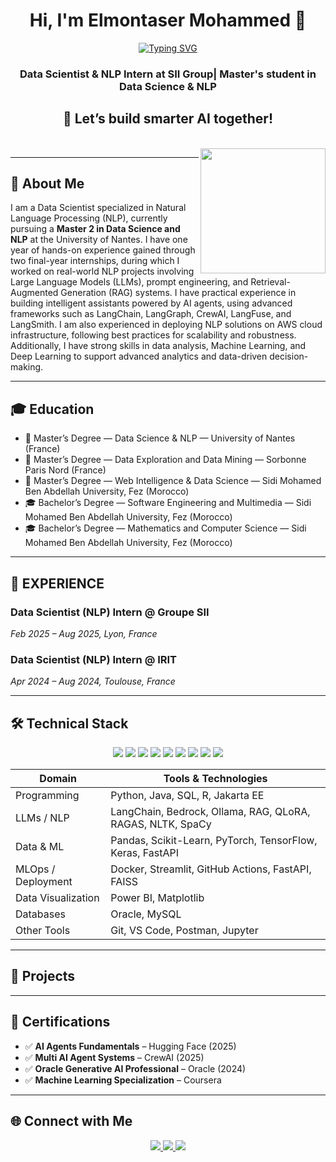 <h1 align="center">Hi, I'm Elmontaser Mohammed 👋</h1>

<p align="center">
  <a href="https://readme-typing-svg.herokuapp.com?font=Fira+Code&pause=1000&center=true&width=435&lines=Welcome+to+Elmontaser's+GitHub!+💡">
    <img src="https://readme-typing-svg.herokuapp.com?font=Fira+Code&pause=1000&center=true&width=435&lines=Welcome+to+Elmontaser's+GitHub!+💡" alt="Typing SVG" />
  </a>
</p>

<h3 align="center"> Data Scientist & NLP Intern at SII Group| Master's student in Data Science & NLP </h3>


<h2 align="center">🤖 Let’s build smarter AI together!</h2>

<br/>

<img align="right" src="https://media.giphy.com/media/QpVUMRUJGokfqXyfa1/giphy.gif" width="200px"/>

---

## 🧠 About Me

I am a Data Scientist specialized in Natural Language Processing (NLP), currently pursuing a **Master 2 in Data Science and NLP** at the University of Nantes. 
I have one year of hands-on experience gained through two final-year internships, during which I worked on real-world NLP projects involving Large Language Models (LLMs), prompt engineering, and Retrieval-Augmented Generation (RAG) systems.
I have practical experience in building intelligent assistants powered by AI agents, using advanced frameworks such as LangChain, LangGraph, CrewAI, LangFuse, and LangSmith.
I am also experienced in deploying NLP solutions on AWS cloud infrastructure, following best practices for scalability and robustness.
Additionally, I have strong skills in data analysis, Machine Learning, and Deep Learning to support advanced analytics and data-driven decision-making.

---

## 🎓 Education

- 📘 Master’s Degree  — Data Science & NLP — University of Nantes (France)  
- 📘 Master’s Degree — Data Exploration and Data Mining  — Sorbonne Paris Nord (France)   
- 📘 Master’s Degree  — Web Intelligence & Data Science — Sidi Mohamed Ben Abdellah University, Fez  (Morocco)
- 🎓 Bachelor’s Degree —  Software Engineering and Multimedia  — Sidi Mohamed Ben Abdellah University, Fez (Morocco) 
- 🎓 Bachelor’s Degree — Mathematics and Computer Science  — Sidi Mohamed Ben Abdellah University, Fez (Morocco)  

---
## 💼 EXPERIENCE
### Data Scientist (NLP) Intern @ Groupe SII 
*Feb 2025 – Aug 2025, Lyon, France* 

### Data Scientist (NLP) Intern @ IRIT 
*Apr 2024 – Aug 2024, Toulouse, France*


---

## 🛠 Technical Stack

<p align="center">
  <img src="https://img.shields.io/badge/Python-3776AB?style=for-the-badge&logo=python&logoColor=white"/>
  <img src="https://img.shields.io/badge/AWS-FF9900?style=for-the-badge&logo=amazonaws&logoColor=white"/>
  <img src="https://img.shields.io/badge/LangChain-000000?style=for-the-badge&logo=langchain&logoColor=white"/>
  <img src="https://img.shields.io/badge/LangGraph-7289DA?style=for-the-badge&logo=graph&logoColor=white"/>
  <img src="https://img.shields.io/badge/CrewAI-912CEE?style=for-the-badge&logo=robotframework&logoColor=white"/>
  <img src="https://img.shields.io/badge/NLP-9146FF?style=for-the-badge&logo=spacy&logoColor=white"/>
  <img src="https://img.shields.io/badge/Docker-2496ED?style=for-the-badge&logo=docker&logoColor=white"/>
  <img src="https://img.shields.io/badge/Kubernetes-326CE5?style=for-the-badge&logo=kubernetes&logoColor=white"/>
  <img src="https://img.shields.io/badge/GitLab%20CI-CD-FC6D26?style=for-the-badge&logo=gitlab&logoColor=white"/>
</p>


| Domain              | Tools & Technologies                                                                  |
|---------------------|---------------------------------------------------------------------------------------|
| Programming         | Python, Java, SQL, R, Jakarta EE                                                      |
| LLMs / NLP          | LangChain, Bedrock, Ollama, RAG, QLoRA, RAGAS, NLTK, SpaCy                            |
| Data & ML           | Pandas, Scikit-Learn, PyTorch, TensorFlow, Keras, FastAPI                             |
| MLOps / Deployment  | Docker, Streamlit, GitHub Actions, FastAPI, FAISS                                     |
| Data Visualization  | Power BI, Matplotlib                                                                  |
| Databases           | Oracle, MySQL                                                                         |
| Other Tools         | Git, VS Code, Postman, Jupyter                                                        |

---

## 🚀 Projects



---

## 🧪 Certifications

- ✅ **AI Agents Fundamentals** – Hugging Face (2025)  
- ✅ **Multi AI Agent Systems** – CrewAI (2025)  
- ✅ **Oracle Generative AI Professional** – Oracle (2024)  
- ✅ **Machine Learning Specialization** – Coursera   


---

## 🌐 Connect with Me

<p align="center">
  <a href="mailto:elmontaser.mohammed1@gmail.com">
    <img src="https://img.shields.io/badge/Email-D14836?style=for-the-badge&logo=gmail&logoColor=white"/>
  </a>
  <a href="https://www.linkedin.com/in/elmontaser-mohammed/">
    <img src="https://img.shields.io/badge/LinkedIn-0A66C2?style=for-the-badge&logo=linkedin&logoColor=white"/>
  </a>
  <a href="https://github.com/elmontaser1998">
    <img src="https://img.shields.io/badge/GitHub-181717?style=for-the-badge&logo=github&logoColor=white"/>
  </a>
</p>
